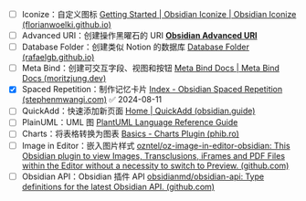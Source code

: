 - [ ] Iconize：自定义图标 [Getting Started | Obsidian Iconize | Obsidian Iconize (florianwoelki.github.io)](https://florianwoelki.github.io/obsidian-iconize/guide/getting-started.html)
- [ ] Advanced URI：创建操作黑曜石的 URI [**Obsidian Advanced URI**](https://vinzent03.github.io/obsidian-advanced-uri/zh-CN/)
- [ ] Database Folder：创建类似 Notion 的数据库 [Database Folder (rafaelgb.github.io)](https://rafaelgb.github.io/obsidian-db-folder/)
- [ ] Meta Bind：创建可交互字段、视图和按钮 [Meta Bind Docs | Meta Bind Docs (moritzjung.dev)](https://www.moritzjung.dev/obsidian-meta-bind-plugin-docs/)
- [x] Spaced Repetition：制作记忆卡片 [Index - Obsidian Spaced Repetition (stephenmwangi.com)](https://www.stephenmwangi.com/obsidian-spaced-repetition/) ✅ 2024-08-11
- [ ] QuickAdd：快速添加新页面 [Home | QuickAdd (obsidian.guide)](https://quickadd.obsidian.guide/)
- [ ] PlainUML：UML 图 [PlantUML Language Reference Guide](https://plantuml.com/zh/guide)
- [ ] Charts：将表格转换为图表 [Basics - Charts Plugin (phib.ro)](https://charts.phib.ro/Meta/Charts/Basics)
- [ ] Image in Editor：嵌入图片样式 [ozntel/oz-image-in-editor-obsidian: This Obsidian plugin to view Images, Transclusions, iFrames and PDF Files within the Editor without a necessity to switch to Preview. (github.com)](https://github.com/ozntel/oz-image-in-editor-obsidian)
- [ ] Obsidian API：Obsidian 插件 API [obsidianmd/obsidian-api: Type definitions for the latest Obsidian API. (github.com)](https://github.com/obsidianmd/obsidian-api/tree/master)
